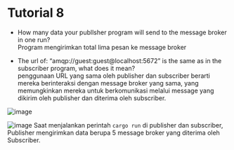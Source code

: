 # Tutorial 8

* How many data your publlsher program will send to the message broker in one
run?  
  Program mengirimkan total lima pesan ke message broker  
  

* The url of: “amqp://guest:guest@localhost:5672” is the same as in the subscriber
program, what does it mean?  
  penggunaan URL yang sama oleh publisher dan subscriber berarti mereka berinteraksi dengan message broker yang sama, yang memungkinkan mereka untuk berkomunikasi melalui message yang dikirim oleh publisher dan diterima oleh subscriber.

![image](https://github.com/nadriha/tutorial8-publisher/assets/116888619/e9f49418-3c43-493a-bd4f-f8f7937afe00)

![image](https://github.com/nadriha/tutorial8-publisher/assets/116888619/33cb0234-b571-4ee5-85d4-8f27c149dfaa)
Saat menjalankan perintah `cargo run` di publisher dan subscriber, Publisher mengirimkan data berupa 5 message broker yang diterima oleh Subscriber.



